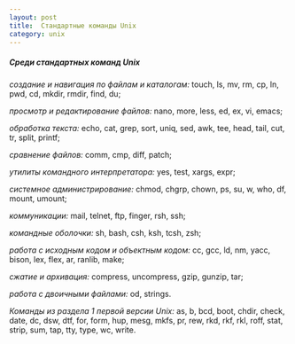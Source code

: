 ```yaml
---
layout: post
title:  Стандартные команды Unix
category: unix
---
```


##### Среди стандартных команд Unix

_создание и навигация по файлам и каталогам:_ touch, ls, mv, rm, cp, ln, pwd, cd, mkdir, rmdir, find, du;

_просмотр и редактирование файлов:_ nano, more, less, ed, ex, vi, emacs;

_обработка текста:_ echo, cat, grep, sort, uniq, sed, awk, tee, head, tail, cut, tr, split, printf;

_сравнение файлов:_ comm, cmp, diff, patch;

_утилиты командного интерпретатора:_ yes, test, xargs, expr;

_системное администрирование:_ chmod, chgrp, chown, ps, su, w, who, df, mount, umount;

_коммуникации:_ mail, telnet, ftp, finger, rsh, ssh;

_командные оболочки:_ sh, bash, csh, ksh, tcsh, zsh;

_работа с исходным кодом и объектным кодом:_ cc, gcc, ld, nm, yacc, bison, lex, flex, ar, ranlib, make;

_сжатие и архивация:_ compress, uncompress, gzip, gunzip, tar;

_работа с двоичными файлами:_ od, strings.

_Команды из раздела 1 первой версии Unix:_ as, b, bcd, boot, chdir, check, date, dc, dsw, dtf, for, form, hup, mesg, mkfs, pr, rew, rkd, rkf, rkl, roff, stat, strip, sum, tap, tty, type, wc, write.